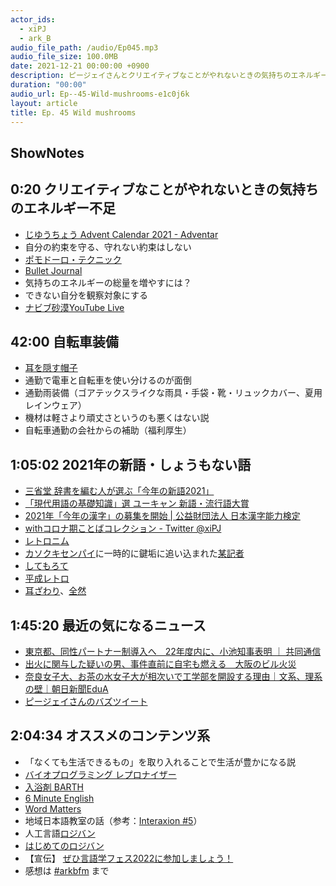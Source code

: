 ```yaml
---
actor_ids:
  - xiPJ
  - ark_B
audio_file_path: /audio/Ep045.mp3
audio_file_size: 100.0MB
date: 2021-12-21 00:00:00 +0900
description: ピージェイさんとクリエイティブなことがやれないときの気持ちのエネルギー不足、自転車装備、2021年の新語・しょうもない語、ニュース・コンテンツ系、言語学フェスなどについて話しました。
duration: "00:00"
audio_url: Ep--45-Wild-mushrooms-e1c0j6k
layout: article
title: Ep. 45 Wild mushrooms
---
```

## ShowNotes

## 0:20 クリエイティブなことがやれないときの気持ちのエネルギー不足

* [じゆうちょう Advent Calendar 2021 - Adventar](https://adventar.org/calendars/6310)
* 自分の約束を守る、守れない約束はしない
* [ポモドーロ・テクニック](https://ja.wikipedia.org/wiki/%E3%83%9D%E3%83%A2%E3%83%89%E3%83%BC%E3%83%AD%E3%83%BB%E3%83%86%E3%82%AF%E3%83%8B%E3%83%83%E3%82%AF)
* [Bullet Journal](https://bulletjournal.com/pages/learn)
* 気持ちのエネルギーの総量を増やすには？
* できない自分を観察対象にする
* [ナビブ砂漠YouTube Live](https://www.youtube.com/watch?v=ydYDqZQpim8)

## 42:00 自転車装備

* [耳を隠す帽子](https://amzn.to/3sn1bOQ)
* 通勤で電車と自転車を使い分けるのが面倒
* 通勤雨装備（ゴアテックスライクな雨具・手袋・靴・リュックカバー、夏用レインウェア）
* 機材は軽さより頑丈さというのも悪くはない説
* 自転車通勤の会社からの補助（福利厚生）

## 1:05:02 2021年の新語・しょうもない語

* [三省堂 辞書を編む人が選ぶ「今年の新語2021」](https://dictionary.sanseido-publ.co.jp/shingo/2021/)
* [「現代用語の基礎知識」選 ユーキャン 新語・流行語大賞](https://www.jiyu.co.jp/singo/)
* [2021年「今年の漢字」の募集を開始 | 公益財団法人 日本漢字能力検定](https://www.kanken.or.jp/kanji2021/)
* [withコロナ期ことばコレクション - Twitter @xiPJ](https://twitter.com/i/events/1284707867048570880?s=20)
* [レトロニム](https://ja.wikipedia.org/wiki/%E3%83%AC%E3%83%88%E3%83%AD%E3%83%8B%E3%83%A0)
* [カソクキセンパイ](https://twitter.com/AccSempai)に一時的に鍵垢に追い込まれた[某記者](https://twitter.com/nonbeepanda)
* [してもろて](https://kotowaka.com/young/shitemorote/)
* [平成レトロ](https://news.yahoo.co.jp/articles/249d2cde1ac671f815dc7fdef9274859b176e07e)
* [耳ざわり](https://www.bunka.go.jp/prmagazine/rensai/kotoba/kotoba_004.html)、[全然](https://style.nikkei.com/article/DGXBZO37057770W1A201C1000000/)

## 1:45:20 最近の気になるニュース

* [東京都、同性パートナー制導入へ　22年度内に、小池知事表明 ｜ 共同通信](https://nordot.app/840911614727651328?c=39546741839462401)
* [出火に関与した疑いの男、事件直前に自宅も燃える　大阪のビル火災](https://news.yahoo.co.jp/articles/5f2a263416aa3dd92585960e18628fe995d9bddb)
* [奈良女子大、お茶の水女子大が相次いで工学部を開設する理由｜文系、理系の壁｜朝日新聞EduA](https://www.asahi.com/edua/article/14470096?p=1)
* [ピージェイさんのバズツイート](https://twitter.com/xiPJ/status/1455154638563332103)

## 2:04:34 オススメのコンテンツ系

* 「なくても生活できるもの」を取り入れることで生活が豊かになる説
* [バイオプログラミング レプロナイザー](https://amzn.to/32jD5to)
* [入浴剤 BARTH](https://amzn.to/3Fh34A5)
* [6 Minute English](https://www.bbc.co.uk/learningenglish/english/features/6-minute-english)
* [Word Matters](https://digital.nepr.net/podcasthub/word-matters/)
* 地域日本語教室の話（参考：[Interaxion #5](https://interaxion-podcast.github.io/5)）
* 人工言語[ロジバン](https://ja.wikipedia.org/wiki/%E3%83%AD%E3%82%B8%E3%83%90%E3%83%B3)
* [はじめてのロジバン](https://cogas.github.io/hajiloji/)
* 【宣伝】 [ぜひ言語学フェス2022に参加しましょう！](https://sites.google.com/view/lingfes2022/)
* 感想は [#arkbfm](https://twitter.com/hashtag/arkbfm) まで